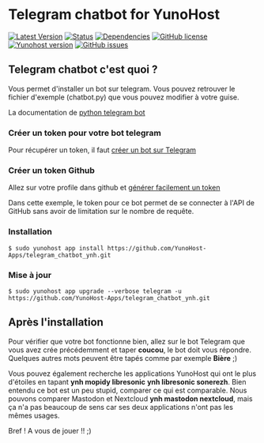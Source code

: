 # Telegram chatbot for YunoHost

[![Latest Version](https://img.shields.io/badge/version-_--_-green.svg?style=flat)](https://github.com/YunoHost-Apps/telegram_chatbot_ynh/releases)
[![Status](https://img.shields.io/badge/status-testing-yellow.svg?style=flat)](https://github.com/YunoHost-Apps/telegram_chatbot_ynh/milestones)
[![Dependencies](https://img.shields.io/badge/dependencies-includes-lightgrey.svg?style=flat)](https://github.com/YunoHost-Apps/telegram_chatbot_ynh#dependencies)
[![GitHub license](https://img.shields.io/badge/license-GPLv3-blue.svg?style=flat)](https://raw.githubusercontent.com/YunoHost-Apps/telegram_chatbot_ynh/master/LICENSE)
[![Yunohost version](https://img.shields.io/badge/yunohost-2.4.2_tested-orange.svg?style=flat)](https://github.com/YunoHost/yunohost)
[![GitHub issues](https://img.shields.io/github/issues/YunoHost-Apps/telegram_chatbot_ynh.svg?style=flat)](https://github.com/YunoHost-Apps/telegram_chatbot_ynh/issues)

## Telegram chatbot c'est quoi ?

Vous permet d'installer un bot sur telegram. Vous pouvez retrouver le fichier d'exemple (chatbot.py) que vous pouvez modifier à votre guise. 

La documentation de [python telegram bot](https://pypi.python.org/pypi/python-telegram-bot)

### Créer un token pour votre bot telegram

Pour récupérer un token, il faut [créer un bot sur Telegram](https://core.telegram.org/bots#6-botfather)

### Créer un token Github

Allez sur votre profile dans github et [générer facilement un token](https://help.github.com/articles/creating-a-personal-access-token-for-the-command-line/)

Dans cette exemple, le token pour ce bot permet de se connecter à l'API de GitHub sans avoir de limitation sur le nombre de requête.

### Installation

`$ sudo yunohost app install https://github.com/YunoHost-Apps/telegram_chatbot_ynh.git`

### Mise à jour

`$ sudo yunohost app upgrade --verbose telegram -u https://github.com/YunoHost-Apps/telegram_chatbot_ynh.git`

## Après l'installation

Pour vérifier que votre bot fonctionne bien, allez sur le bot Telegram que vous avez crée précédemment et taper **coucou**, le bot doit vous répondre. Quelques autres mots peuvent être tapés comme par exemple **Bière** ;)

Vous pouvez également recherche les applications YunoHost qui ont le plus d'étoiles en tapant **ynh mopidy libresonic** **ynh libresonic sonerezh**. Bien entendu ce bot est un peu stupid, comparer ce qui est comparable. Nous pouvons comparer Mastodon et Nextcloud **ynh mastodon nextcloud**, mais ça n'a pas beaucoup de sens car ses deux applications n'ont pas les mêmes usages.

Bref ! A vous de jouer !! ;)